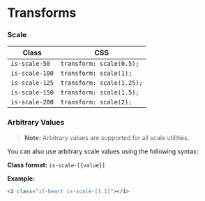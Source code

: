 # Transforms

### Scale

| Class | CSS |
| --- | --- |
| `is-scale-50` | `transform: scale(0.5);` |
| `is-scale-100` | `transform: scale(1);` |
| `is-scale-125` | `transform: scale(1.25);` |
| `is-scale-150` | `transform: scale(1.5);` |
| `is-scale-200` | `transform: scale(2);` |

### Arbitrary Values

> **Note:** Arbitrary values are supported for all scale utilities.

You can also use arbitrary scale values using the following syntax:

**Class format:** `is-scale-[{value}]`

**Example:**
```html
<i class="if-heart is-scale-[1.1]"></i>
```
